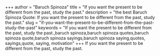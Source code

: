 +++
author = "Baruch Spinoza"
title = "If you want the present to be different from the past, study the past."
description = "the best Baruch Spinoza Quote: If you want the present to be different from the past, study the past."
slug = "if-you-want-the-present-to-be-different-from-the-past-study-the-past"
keywords = "If you want the present to be different from the past, study the past.,baruch spinoza,baruch spinoza quotes,baruch spinoza quote,baruch spinoza sayings,baruch spinoza saying,quotes, sayings,quote, saying, motivation"
+++
If you want the present to be different from the past, study the past.
